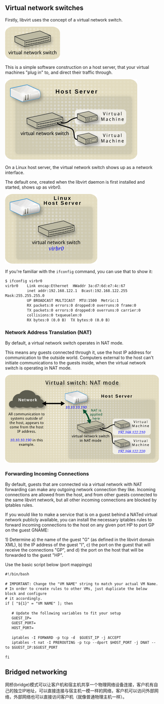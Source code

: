 ## Virtual network switches
Firstly, libvirt uses the concept of a virtual network switch.

![virtual network switch by itself](images/Virtual_network_switch_by_itself.png)

This is a simple software construction on a host server, that your virtual machines "plug in" to, and direct their traffic through.

![host with a virtual network switch and two guests](images/Host_with_a_virtual_network_switch_and_two_guests.png)

On a Linux host server, the virtual network switch shows up as a network interface.

The default one, created when the libvirt daemon is first installed and started, shows up as virbr0.

![linux host with only a virtual network switch](images/Linux_host_with_only_a_virtual_network_switch.png)

If you're familiar with the `ifconfig` command, you can use that to show it:
```
$ ifconfig virbr0
virbr0    Link encap:Ethernet  HWaddr 3a:d7:6d:e7:4c:67  
          inet addr:192.168.122.1  Bcast:192.168.122.255  Mask:255.255.255.0
          UP BROADCAST MULTICAST  MTU:1500  Metric:1
          RX packets:0 errors:0 dropped:0 overruns:0 frame:0
          TX packets:0 errors:0 dropped:0 overruns:0 carrier:0
          collisions:0 txqueuelen:0 
          RX bytes:0 (0.0 B)  TX bytes:0 (0.0 B)
```
### Network Address Translation (NAT)
By default, a virtual network switch operates in NAT mode.

This means any guests connected through it, use the host IP address for communication to the outside world. Computers external to the host can't initiate communications to the guests inside, when the virtual network switch is operating in NAT mode.

![host with a virtual network switch in nat mode and two guests](images/Host_with_a_virtual_network_switch_in_nat_mode_and_two_guests.png)

### Forwarding Incoming Connections
By default, guests that are connected via a virtual network with NAT forwarding can make any outgoing network connection they like. Incoming connections are allowed from the host, and from other guests connected to the same libvirt network, but all other incoming connections are blocked by iptables rules.

If you would like to make a service that is on a guest behind a NATed virtual network publicly available, you can install the necessary iptables rules to forward incoming connections to the host on any given port HP to port GP on the guest GNAME:

1\) Determine a) the name of the guest "G" (as defined in the libvirt domain XML), b) the IP address of the guest "I", c) the port on the guest that will receive the connections "GP", and d) the port on the host that will be forwarded to the guest "HP".

Use the basic script below (port mappings)
```
#!/bin/bash

# IMPORTANT: Change the "VM NAME" string to match your actual VM Name.
# In order to create rules to other VMs, just duplicate the below block and configure
# it accordingly.
if [ "${1}" = "VM NAME" ]; then

   # Update the following variables to fit your setup
   GUEST_IP=
   GUEST_PORT=
   HOST_PORT=

   iptables -I FORWARD -p tcp -d  $GUEST_IP -j ACCEPT
   iptables -t nat -I PREROUTING -p tcp --dport $HOST_PORT -j DNAT --to $GUEST_IP:$GUEST_PORT

fi
```
## Bridged networking
网桥(bridge)模式可以让客户机和宿主机共享一个物理网络设备连接，客户机有自己的独立IP地址，可以直接连接与宿主机一模一样的网络，客户机可以访问外部网络，外部网络也可以直接访问客户机（就像普通物理主机一样）。